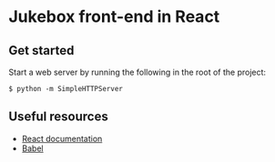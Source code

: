 # Jukebox front-end in React

## Get started

Start a web server by running the following in the root of the project:

    $ python -m SimpleHTTPServer

## Useful resources

* [React documentation](https://facebook.github.io/react/)
* [Babel](https://babeljs.io/)

